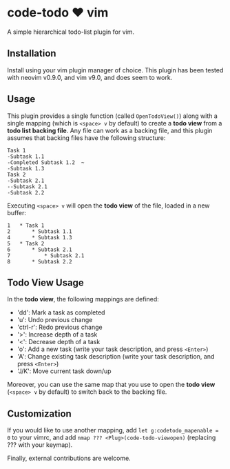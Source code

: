 code-todo :heart: vim
=====================
A simple hierarchical todo-list plugin for vim.

Installation
-----
Install using your vim plugin manager of choice.
This plugin has been tested with neovim v0.9.0, and vim v9.0, and does seem to work.

Usage
-----
This plugin provides a single function (called `OpenTodoView()`) along with a single mapping (which is `<space> v` by default) to create a **todo view** from a **todo list backing file**. Any file can work as a backing file, and this plugin assumes that backing files have the following structure: 

```
Task 1
-Subtask 1.1
-Completed Subtask 1.2  ~
-Subtask 1.3
Task 2
-Subtask 2.1
--Subtask 2.1
-Subtask 2.2
```

Executing `<space> v` will open the **todo view** of the file, loaded in a new buffer:
```
1	* Task 1
2	    * Subtask 1.1
4	    * Subtask 1.3
5	* Task 2
6	    * Subtask 2.1
7	        * Subtask 2.1
8	    * Subtask 2.2
```

Todo View Usage
---------------
In the **todo view**, the following mappings are defined:

 * 'dd': Mark a task as completed
 * 'u': Undo previous change
 * 'ctrl-r': Redo previous change
 * '>': Increase depth of a task
 * '<': Decrease depth of a task
 * 'o': Add a new task (write your task description, and press `<Enter>`)
 * 'A': Change existing task description (write your task description, and press `<Enter>`)
 * 'J/K': Move current task down/up

Moreover, you can use the same map that you use to open the **todo view** (`<space> v` by default) to switch back to the backing file.

Customization
-----
If you would like to use another mapping, add `let g:codetodo_mapenable = 0` to your vimrc, and add `nmap ??? <Plug>(code-todo-viewopen)` (replacing ??? with your keymap).

Finally, external contributions are welcome.
